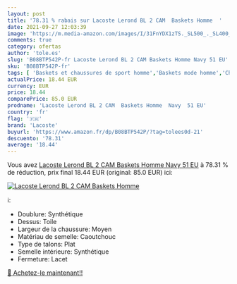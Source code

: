 ```yaml
---
layout: post
title: '78.31 % rabais sur Lacoste Lerond BL 2 CAM  Baskets Homme  '
date: 2021-09-27 12:03:39
image: 'https://m.media-amazon.com/images/I/31FnYDX1zTS._SL500_._SL400_.jpg'
comments: true
category: ofertas
author: 'tole.es'
slug: 'B08BTP542P-fr Lacoste Lerond BL 2 CAM Baskets Homme Navy 51 EU'
sku: 'B08BTP542P-fr'
tags: [ 'Baskets et chaussures de sport homme','Baskets mode homme','Chaussures','Chaussures et Sacs','Chaussures homme','lacoste', ]
actualPrice: 18.44 EUR
currency: EUR
price: 18.44
comparePrice: 85.0 EUR
prodname: 'Lacoste Lerond BL 2 CAM  Baskets Homme  Navy  51 EU'
country: 'fr'
flag: '🇫🇷'
brand: 'Lacoste'
buyurl: 'https://www.amazon.fr/dp/B08BTP542P/?tag=tolees0d-21'
descuento: '78.31'
average: '18.44'
---
```


Vous avez [Lacoste Lerond BL 2 CAM  Baskets Homme  Navy  51 EU](https://www.amazon.fr/dp/B08BTP542P/?tag=tolees0d-21)  à  78.31 % de réduction, prix final  18.44 EUR (original: 85.0 EUR) ici:

[![Lacoste Lerond BL 2 CAM  Baskets Homme  ](https://m.media-amazon.com/images/I/31FnYDX1zTS._SL500_._SL400_.jpg)](https://www.amazon.fr/dp/B08BTP542P/?tag=tolees0d-21)

ℹ️:

- Doublure: Synthétique
- Dessus: Toile
- Largeur de la chaussure: Moyen
- Matériau de semelle: Caoutchouc
- Type de talons: Plat
- Semelle intérieure: Synthétique
- Fermeture: Lacet

[🛒 Achetez-le maintenant!!](https://www.amazon.fr/dp/B08BTP542P/?tag=tolees0d-21)
